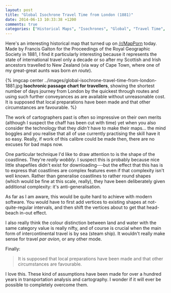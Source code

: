 ```yaml
---
layout: post
title: "Global Isochrone Travel Time from London (1881)"
date: 2014-06-13 10:33:38 +1200
comments: true
categories: ["Historical Maps", "Isochrones", "Global", "Travel Time", "Static Maps"]
---
```


Here's an interesting historical map that turned up on [/r/MapPorn](http://www.reddit.com/r/MapPorn/comments/27yfn0/isochronic_passage_chart_for_travelers_global_map/ "Link to Reddit thread") today. Made by
Francis Galton for the Proceedings of the Royal Geographic Society in 1881, I find
it particularly interesting because it represents the state of international travel
only a decade or so after my Scottish and Irish ancestors travelled to New Zealand 
(via way of Cape Town, where one of my great-great aunts was born *en route*).

{% imgcap center ../images/global-isochrone-travel-time-from-london-1881.jpg **Isochronic passage chart for travellers**, showing the shortest number of days journey from London by the quickest through routes and using such further conveyances as are available without unreasonable cost. It is supposed that local preparations have been made and that other circumstances are favourable. %}

The work of cartographers past is often so impressive on their own merits (although
I suspect the chaff has been cut with time) yet when you also consider the technology
that they *didn't* have to make their maps... the mind boggles and you realise that all of use
currently practising the skill have it so easy. Really, if work of this calibre could be made then,
there are no excuses for bad maps now.

One particular technique I'd like to draw attention to is the shape of the coastlines.
They're *really wobbly*. I suspect this is probably because nice little shapefiles didn't 
exist for downloading---but the effect that this has is to express that coastlines are
complex features even if that complexity isn't well known. Rather than generalise 
coastlines to rather round shapes (which would be fine at this scale, really), they
have been deliberately given additional complexity: it's anti-generalisation.

As far as I am aware, this would be quite hard to achieve with modern software. You would have
to first add vertices to existing shapes at not-quite-regular intervals, and then shift
the vertices about to get that head-beach in-out effect.

I also really think the colour distinction between land and water with the same 
category value is really nifty, and of course is crucial when the main form of 
intercontinental travel is by sea (steam ship). It wouldn't really make sense for
travel *par avion*, or any other mode.

Finally:

> It is supposed that local preparations have been made and that other circumstances are favourable.

I love this. These kind of assumptions have been made for over a hundred years in 
transportation analysis and cartography. I wonder if it will ever be possible to completely 
overcome them.
